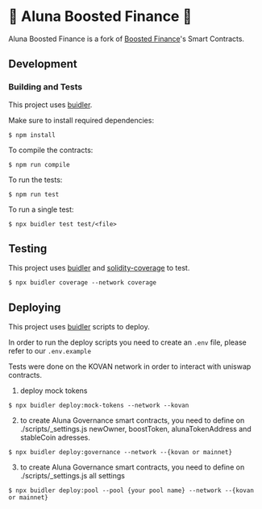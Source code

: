 # 🚀 Aluna Boosted Finance 🚀

Aluna Boosted Finance is a fork of [Boosted Finance](https://github.com/Boosted-Finance/smart-contracts)'s
Smart Contracts.

## Development

### Building and Tests
This project uses [buidler](https://buidler.dev/).

Make sure to install required dependencies:
```
$ npm install
```

To compile the contracts:
```
$ npm run compile
```

To run the tests:
```
$ npm run test
```

To run a single test:
```
$ npx buidler test test/<file>
```

## Testing

This project uses [buidler](https://buidler.dev/) and [solidity-coverage](https://blog.colony.io/code-coverage-for-solidity-eecfa88668c2/) to test.

```
$ npx buidler coverage --network coverage
```


## Deploying

This project uses [buidler](https://buidler.dev/) scripts to deploy. 

In order to run the deploy scripts you need to create an `.env` file, please refer to our `.env.example`

Tests were done on the KOVAN network in order to interact with uniswap contracts.

1. deploy mock tokens

```
$ npx buidler deploy:mock-tokens --network --kovan
```

2. to create Aluna Governance smart contracts, you need to define on ./scripts/_settings.js newOwner, boostToken, alunaTokenAddress and stableCoin adresses.

```
$ npx buidler deploy:governance --network --{kovan or mainnet}
```

3. to create Aluna Governance smart contracts, you need to define on ./scripts/_settings.js all settings

```
$ npx buidler deploy:pool --pool {your pool name} --network --{kovan or mainnet}
```
